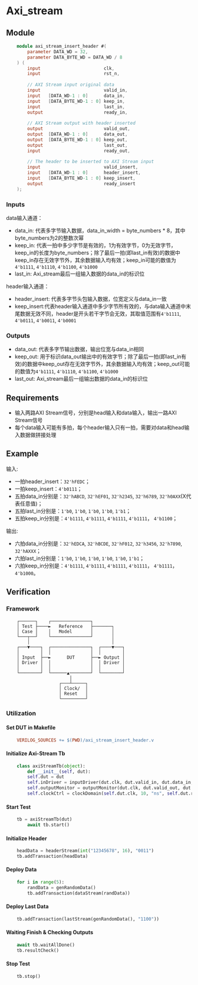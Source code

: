 # Axi_stream

## Module

```Verilog
    module axi_stream_insert_header #(
        parameter DATA_WD = 32,
        parameter DATA_BYTE_WD = DATA_WD / 8
    ) (
        input                        clk,
        input                        rst_n,
    
        // AXI Stream input original data
        input                        valid_in,
        input   [DATA_WD-1 : 0]      data_in,
        input   [DATA_BYTE_WD-1 : 0] keep_in,
        input                        last_in,
        output                       ready_in,
    
        // AXI Stream output with header inserted
        output                       valid_out,
        output  [DATA_WD-1 : 0]      data_out,
        output  [DATA_BYTE_WD-1 : 0] keep_out,
        output                       last_out,
        input                        ready_out,
    
        // The header to be inserted to AXI Stream input
        input                        valid_insert,
        input   [DATA_WD-1 : 0]      header_insert,
        input   [DATA_BYTE_WD-1 : 0] keep_insert,
        output                       ready_insert
    );
```

### Inputs

data输入通道：
+ data_in: 代表多字节输入数据，data_in_width = byte_numbers * 8，其中byte_numbers为2的整数次幂
+ keep_in: 代表一拍中多少字节是有效的，1为有效字节，0为无效字节，keep_in的长度为byte_numbers；除了最后一拍(即last_in有效)的数据中keep_in存在无效字节外，其余数据输入均有效；keep_in可能的数值为`4'b1111`, `4'b1110`, `4'b1100`, `4'b1000`
+ last_in: Axi_stream最后一组输入数据的data_in的标识位

header输入通道：
+ header_insert: 代表多字节头包输入数据，位宽定义与data_in一致
+ keep_insert:代表header输入通道中多少字节所有效的，与data输入通道中末尾数据无效不同，header是开头若干字节会无效，其取值范围有`4'b1111`, `4'b0111`, `4'b0011`, `4'b0001`

### Outputs

+ data_out: 代表多字节输出数据，输出位宽与data_in相同
+ keep_out: 用于标识data_out输出中的有效字节；除了最后一拍(即last_in有效)的数据中keep_out存在无效字节外，其余数据输入均有效；keep_out可能的数值为`4'b1111`, `4'b1110`, `4'b1100`, `4'b1000`
+ last_out: Axi_stream最后一组输出数据的data_in的标识位

## Requirements

+ 输入两路AXI Stream信号，分别是head输入和data输入，输出一路AXI Stream信号
+ 每个data输入可能有多拍，每个header输入只有一拍，需要对data和head输入数据做拼接处理

## Example

输入:
+ 一拍header_insert：`32'hFEDC`；
+ 一拍keep_insert：`4'b0111`；
+ 五拍data_in分别是：`32'hABCD`, `32'hEF01`, `32'h2345`, `32'h6789`, `32'h0AXX`(X代表任意值)；
+ 五拍last_in分别是：`1'b0`, `1'b0`, `1'b0`, `1'b0`, `1'b1`；
+ 五拍keep_in分别是：`4'b1111`, `4'b1111`, `4'b1111`, `4'b1111`， `4'b1100`；

输出:
- 六拍data_in分别是：`32'hEDCA`, `32'hBCDE`, `32'hF012`, `32'h3456`, `32'h7890`, `32'hAXXX`；
- 六拍last_in分别是：`1'b0`, `1'b0`, `1'b0`, `1'b0`, `1'b0`, `1'b1`；
- 六拍keep_in分别是：`4'b1111`, `4'b1111`, `4'b1111`, `4'b1111`， `4'b1111`， `4'b1000`。

## Verification

### Framework

```
    ┌──────┐    ┌───────────────┐
    │ Test ├────►   Reference   ├───────┐
    │ Case │    │   Model       │       │
    └───┬──┘    └───────────────┘       │
        │                               │
    ┌───▼────┐  ┌───────────────┐  ┌────▼───┐
    │        │  │               │  │        │
    │ Input  ├──►      DUT      ├──► Output │
    │ Driver │  │               │  │ Driver │
    │        │  │               │  │        │
    └────────┘  └──────▲────────┘  └────────┘
                        │
                    ┌───┴─────┐
                    │ Clock/  │
                    │ Reset   │
                    └─────────┘
```

### Utilization

#### Set DUT in Makefile

```Makefile
    VERILOG_SOURCES += $(PWD)/axi_stream_insert_header.v
```

#### Initialize Axi-Stream Tb

```Python
    class axiStreamTb(object):
        def __init__(self, dut):
        self.dut = dut
        self.inDriver = inputDriver(dut.clk, dut.valid_in, dut.data_in, dut.keep_in, dut.last_in, dut.ready_out, dut.valid_insert, dut.header_insert, dut.keep_insert, dut.ready_in, dut.ready_insert)
        self.outputMonitor = outputMonitor(dut.clk, dut.valid_out, dut.ready_out, dut.data_out, dut.keep_out, dut.last_out)
        self.clockCtrl = clockDomain(self.dut.clk, 10, "ns", self.dut.rst_n, False)
```

#### Start Test

```Python
    tb = axiStreamTb(dut)
        await tb.start()
```

#### Initialize Header

```Python
    headData = headerStream(int("12345678", 16), "0011")
    tb.addTransaction(headData)
```

#### Deploy Data

```Python
    for i in range(5):
        randData = genRandomData()
        tb.addTransaction(dataStream(randData))
```

#### Deploy Last Data

```Python
    tb.addTransaction(lastStream(genRandomData(), "1100"))
```

#### Waiting Finish & Checking Outputs

```Python
    await tb.waitAllDone()
    tb.resultCheck()
```

#### Stop Test

```Python
    tb.stop()
```
